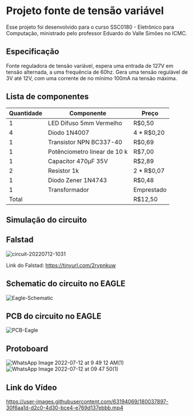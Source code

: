 # Projeto fonte de tensão variável
  Esse projeto foi desenvolvido para o curso SSC0180 - Eletrônico para Computação, ministrado pelo professor Eduardo do Valle Simões no ICMC.

## Especificação
  Fonte reguladora de tensão variável, espera uma entrada de 127V em tensão alternada, a uma frequência de 60hz. Gera uma tensão regulável de 3V até 12V, com uma corrente de 
  no mínimo 100mA na tensão máxima.

## Lista de componentes

| Quantidade  | Componente | Preço |
| ------------------- | ------------------- |------------------- |
|  1|  LED Difuso 5mm Vermelho 	 |  R$0,50 |
|  4 |  Diodo 1N4007 | 4 * R$0,20 |
|  1| Transistor NPN BC337-40 | R$0,69|
|  1 | Potênciometro linear de 10 k| R$7,00|
| 1 | Capacitor 470µF 35V | R$2,89|
| 2 | Resistor 1k | 2 * R$0,07| 
| 1 | Diodo Zener 1N4743 | R$0,48|
| 1 | Transformador |  Emprestado |
| Total |  | R$12,50 |

## Simulação do circuito 
## Falstad

![circuit-20220712-1031](https://user-images.githubusercontent.com/49030518/178502025-00dd999f-6535-42fd-a87b-b9c3bfe160a5.png)

Link do Falstad: https://tinyurl.com/2rypnkuw
## Schematic do circuito no EAGLE
![Eagle-Schematic](https://user-images.githubusercontent.com/63194069/178553747-186dd724-b474-4204-b8d7-cd11a39340ed.png)


## PCB do circuito no EAGLE
![PCB-Eagle](https://user-images.githubusercontent.com/63194069/178554509-31e22cb8-af98-4569-abc2-579e3b9c703a.png)


## Protoboard
![WhatsApp Image 2022-07-12 at 9 49 12 AM(1)](https://user-images.githubusercontent.com/63194069/178554686-449d7cf8-db42-45e5-82b3-374313c3321c.jpeg)
![WhatsApp Image 2022-07-12 at 09 47 50(1)](https://user-images.githubusercontent.com/63194069/178503417-1e374c45-ebe2-4a18-a463-a552c1505f87.jpeg)

## Link do Vídeo 

https://user-images.githubusercontent.com/63194069/180037897-30f6aa1d-d2c0-4d30-bce4-e769d137ebbb.mp4



 

